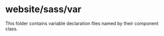 # website/sass/var

This folder contains variable declaration files named by their component class.
